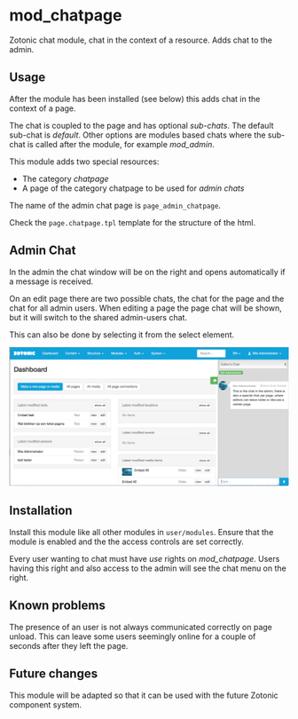 # mod_chatpage

Zotonic chat module, chat in the context of a resource. Adds chat to the admin.

Usage
-----

After the module has been installed (see below) this adds chat in the context of a page.

The chat is coupled to the page and has optional *sub-chats*.
The default sub-chat is *default*. Other options are modules based chats where
the sub-chat is called after the module, for example *mod_admin*.

This module adds two special resources:

 * The category *chatpage*
 * A page of the category chatpage to be used for *admin chats*

The name of the admin chat page is `page_admin_chatpage`.

Check the `page.chatpage.tpl` template for the structure of the html.

Admin Chat
----------

In the admin the chat window will be on the right and opens automatically if a message is received.

On an edit page there are two possible chats, the chat for the page and the chat for all admin users.
When editing a page the page chat will be shown, but it will switch to the shared admin-users chat.

This can also be done by selecting it from the select element.

![Admin Chat Example](https://github.com/mworrell/mod_chatpage/raw/master/doc/admin-chat.png)


Installation
------------

Install this module like all other modules in `user/modules`.
Ensure that the module is enabled and the the access controls are set correctly.

Every user wanting to chat must have *use* rights on *mod_chatpage*.
Users having this right and also access to the admin will see the chat menu on the right.


Known problems
--------------

The presence of an user is not always communicated correctly on page unload.
This can leave some users seemingly online for a couple of seconds after they left the page.


Future changes
--------------

This module will be adapted so that it can be used with the future Zotonic component system.
